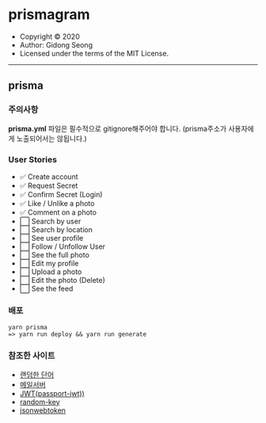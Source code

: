 # prismagram

- Copyright &copy; 2020
- Author: Gidong Seong
- Licensed under the terms of the MIT License.

---

## prisma

### 주의사항

**prisma.yml** 파일은 필수적으로 gitignore해주어야 합니다. (prisma주소가 사용자에게 노출되어서는 않됩니다.)

### User Stories

- ✅ Create account
- ✅ Request Secret
- ✅ Confirm Secret (Login)
- ✅ Like / Unlike a photo
- ✅ Comment on a photo
- ⬜️ Search by user
- ⬜️ Search by location
- ⬜️ See user profile
- ⬜️ Follow / Unfollow User
- ⬜️ See the full photo
- ⬜️ Edit my profile
- ⬜️ Upload a photo
- ⬜️ Edit the photo (Delete)
- ⬜️ See the feed

### 배포

```CMD
yarn prisma
=> yarn run deploy && yarn run generate
```

### 참조한 사이트

- [랜덤한 단어](https://www.randomlists.com/random-words)
- [메일서버](https://nodemailer.com/about/)
- [JWT(passport-jwt))](http://www.passportjs.org/)
- [random-key](https://randomkeygen.com/)
- [jsonwebtoken](https://www.npmjs.com/package/jsonwebtoken)
